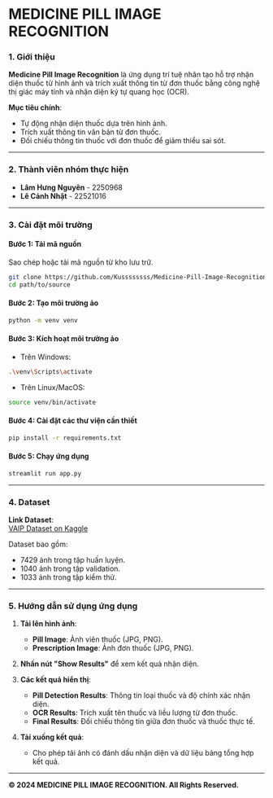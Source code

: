 # **MEDICINE PILL IMAGE RECOGNITION**  

### **1. Giới thiệu**  
**Medicine Pill Image Recognition** là ứng dụng trí tuệ nhân tạo hỗ trợ nhận diện thuốc từ hình ảnh và trích xuất thông tin từ đơn thuốc bằng công nghệ thị giác máy tính và nhận diện ký tự quang học (OCR).  

**Mục tiêu chính**:  
- Tự động nhận diện thuốc dựa trên hình ảnh.  
- Trích xuất thông tin văn bản từ đơn thuốc.  
- Đối chiếu thông tin thuốc với đơn thuốc để giảm thiểu sai sót.  

---

### **2. Thành viên nhóm thực hiện**  
- **Lâm Hưng Nguyên** - 2250968  
- **Lê Cảnh Nhật** - 22521016  

---

### **3. Cài đặt môi trường**  

#### **Bước 1: Tải mã nguồn**  
Sao chép hoặc tải mã nguồn từ kho lưu trữ.  

```bash
git clone https://github.com/Kussssssss/Medicine-Pill-Image-Recognition.git
cd path/to/source
```

#### **Bước 2: Tạo môi trường ảo**  
```bash
python -m venv venv
```

#### **Bước 3: Kích hoạt môi trường ảo**  
- Trên Windows:  
```bash
.\venv\Scripts\activate
```
- Trên Linux/MacOS:  
```bash
source venv/bin/activate
```

#### **Bước 4: Cài đặt các thư viện cần thiết**  
```bash
pip install -r requirements.txt
```

#### **Bước 5: Chạy ứng dụng**  
```bash
streamlit run app.py
```

---

### **4. Dataset**  
**Link Dataset**:  
[VAIP Dataset on Kaggle](https://www.kaggle.com/datasets/kusnguyen/vaipe-dataset)  

Dataset bao gồm:  
- 7429 ảnh trong tập huấn luyện.  
- 1040 ảnh trong tập validation.  
- 1033 ảnh trong tập kiểm thử.  

---

### **5. Hướng dẫn sử dụng ứng dụng**  

1. **Tải lên hình ảnh**:  
   - **Pill Image**: Ảnh viên thuốc (JPG, PNG).  
   - **Prescription Image**: Ảnh đơn thuốc (JPG, PNG).  

2. **Nhấn nút "Show Results"** để xem kết quả nhận diện.  

3. **Các kết quả hiển thị**:  
   - **Pill Detection Results**: Thông tin loại thuốc và độ chính xác nhận diện.  
   - **OCR Results**: Trích xuất tên thuốc và liều lượng từ đơn thuốc.  
   - **Final Results**: Đối chiếu thông tin giữa đơn thuốc và thuốc thực tế.  

4. **Tải xuống kết quả**:  
   - Cho phép tải ảnh có đánh dấu nhận diện và dữ liệu bảng tổng hợp kết quả.  

---

**© 2024 MEDICINE PILL IMAGE RECOGNITION. All Rights Reserved.**  

